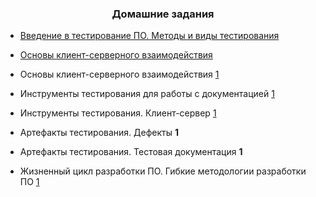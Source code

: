 <h3 align="center">Домашние задания</h3>

- [Введение в тестирование ПО. Методы и виды тестирования](https://github.com/ElizarAbramov/ElizarAbramov/blob/main/Домашнее%20задание%3A%20введение%20в%20тестирование%20ПО.%20Методы%20и%20виды%20тестирования.md)

- [Основы клиент-серверного взаимодействия](https://github.com/ElizarAbramov/ElizarAbramov/blob/main/Домашнее%20задание:%20основы%20клиент-серверного%20взаимодействия.md)

- Основы клиент-серверного взаимодействия [1](1)

- Инструменты тестирования для работы с документацией [1](1)

- Инструменты тестирования. Клиент-сервер [1](1)

- Артефакты тестирования. Дефекты **1**

- Артефакты тестирования. Тестовая документация **1**

- Жизненный цикл разработки ПО. Гибкие методологии разработки ПО [1](1)

